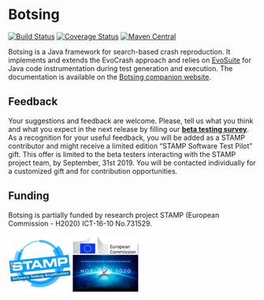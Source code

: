 # Botsing

[![Build Status](https://travis-ci.org/STAMP-project/botsing.svg?branch=master)](https://travis-ci.org/STAMP-project/botsing)
[![Coverage Status](https://coveralls.io/repos/github/STAMP-project/botsing/badge.svg?branch=master)](https://coveralls.io/github/STAMP-project/botsing?branch=master)
[![Maven Central](https://img.shields.io/maven-central/v/eu.stamp-project/botsing-reproduction.svg?label=Maven%20Central)](https://search.maven.org/search?q=g:%22eu.stamp-project%22%20AND%20a:%22botsing-reproduction%22)

Botsing is a Java framework for search-based crash reproduction. It implements and extends the EvoCrash approach and relies on [EvoSuite](http://www.evosuite.org) for Java code instrumentation during test generation and execution. The documentation is available on the [Botsing companion website](https://stamp-project.github.io/botsing).

## Feedback

Your suggestions and feedback are welcome. Please, tell us what you think and what you expect in the next release by filling our **[beta testing survey](https://www.stamp-project.eu/view/main/betatestingsurvey/)**. As a recognition for your useful feedback, you will be added as a STAMP contributor and might receive a limited edition “STAMP Software Test Pilot” gift. This offer is limited to the beta testers interacting with the STAMP project team, by September, 31st 2019. You will be contacted individually for a customized gift and for contribution opportunities.

## Funding

Botsing is partially funded by research project STAMP (European Commission - H2020) ICT-16-10 No.731529.

![STAMP - European Commission - H2020](docs/assets/logo_readme_md.png)
